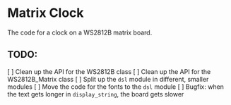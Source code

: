 # Matrix Clock

The code for a clock on a WS2812B matrix board.

## TODO:

[ ] Clean up the API for the WS2812B class
[ ] Clean up the API for the WS2812B_Matrix class
[ ] Split up the `dsl` module in different, smaller modules
[ ] Move the code for the fonts to the `dsl` module
[ ] Bugfix: when the text gets longer in `display_string`, the board gets slower